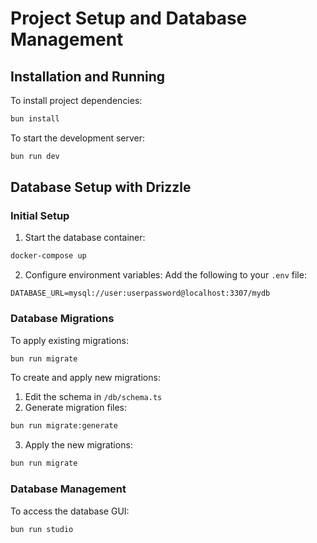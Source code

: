 # Project Setup and Database Management

## Installation and Running
To install project dependencies:
```sh
bun install
```

To start the development server:
```sh
bun run dev
```

## Database Setup with Drizzle

### Initial Setup
1. Start the database container:
```sh
docker-compose up
```

2. Configure environment variables:
Add the following to your `.env` file:
```
DATABASE_URL=mysql://user:userpassword@localhost:3307/mydb
```

### Database Migrations
To apply existing migrations:
```sh
bun run migrate
```

To create and apply new migrations:
1. Edit the schema in `/db/schema.ts`
2. Generate migration files:
```sh
bun run migrate:generate
```
3. Apply the new migrations:
```sh
bun run migrate
```

### Database Management
To access the database GUI:
```sh
bun run studio
```
